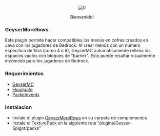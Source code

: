 <div align="center">  

![0](https://github.com/user-attachments/assets/571a98aa-acd9-49a8-b1b9-582c69ad81f5)

Bienvenido!

</div>

### GeyserMoreRows
Este plugin permite hacer compatibles los menús en cofres creados en Java con los jugadores
de Bedrock. Al crear menús con un número específico de filas (como 4 o 6), GeyserMC 
automáticamente rellena los espacios vacíos con bloques de "barrier". Esto puede resultar 
visualmente incómodo para los jugadores de Bedrock.

### Requerimientos

- [GeyserMC](https://geysermc.org/download/)
- [Floodgate](https://geysermc.org/download/?project=floodgate)
- [Packetevents](https://www.spigotmc.org/resources/packetevents-api.80279/)

### instalacion
- Instale el plugin [GeyserMoreRows](https://github.com/Hurbanod/GeyserMoreRows_ES/releases/tag/GeyserMoreRows) en su carpeta de complementos
- Instale el [TexturePack](https://github.com/Hurbanod/GeyserMoreRows_ES/releases/tag/GeyserMoreRows) en la siguiente ruta "plugins/Geyser-Spigot/packs"




